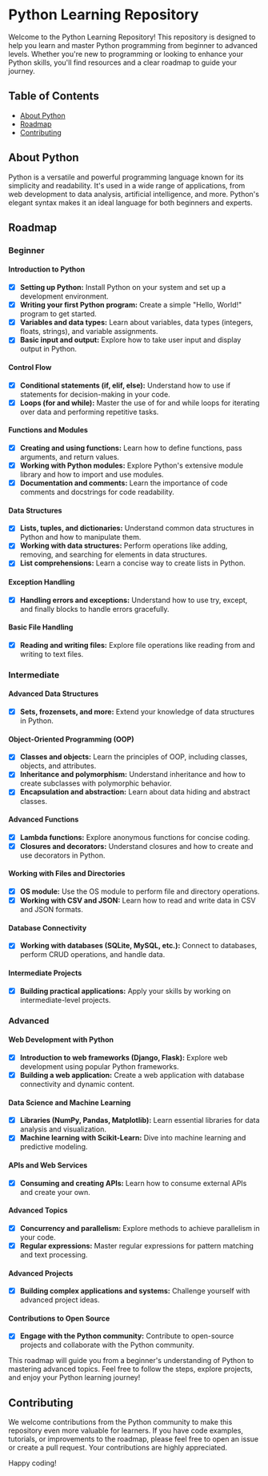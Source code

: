 # Python Learning Repository

Welcome to the Python Learning Repository! This repository is designed to help you learn and master Python programming from beginner to advanced levels. Whether you're new to programming or looking to enhance your Python skills, you'll find resources and a clear roadmap to guide your journey.

## Table of Contents

- [About Python](#about-python)
- [Roadmap](#roadmap)
- [Contributing](#contributing)

## About Python

Python is a versatile and powerful programming language known for its simplicity and readability. It's used in a wide range of applications, from web development to data analysis, artificial intelligence, and more. Python's elegant syntax makes it an ideal language for both beginners and experts.

## Roadmap

### Beginner

#### Introduction to Python
- [x] **Setting up Python:** Install Python on your system and set up a development environment.
- [x] **Writing your first Python program:** Create a simple "Hello, World!" program to get started.
- [x] **Variables and data types:** Learn about variables, data types (integers, floats, strings), and variable assignments.
- [x] **Basic input and output:** Explore how to take user input and display output in Python.

#### Control Flow
- [x] **Conditional statements (if, elif, else):** Understand how to use if statements for decision-making in your code.
- [x] **Loops (for and while):** Master the use of for and while loops for iterating over data and performing repetitive tasks.

#### Functions and Modules
- [x] **Creating and using functions:** Learn how to define functions, pass arguments, and return values.
- [x] **Working with Python modules:** Explore Python's extensive module library and how to import and use modules.
- [x] **Documentation and comments:** Learn the importance of code comments and docstrings for code readability.

#### Data Structures
- [x] **Lists, tuples, and dictionaries:** Understand common data structures in Python and how to manipulate them.
- [x] **Working with data structures:** Perform operations like adding, removing, and searching for elements in data structures.
- [x] **List comprehensions:** Learn a concise way to create lists in Python.

#### Exception Handling
- [x] **Handling errors and exceptions:** Understand how to use try, except, and finally blocks to handle errors gracefully.

#### Basic File Handling
- [x] **Reading and writing files:** Explore file operations like reading from and writing to text files.

### Intermediate

#### Advanced Data Structures
- [x] **Sets, frozensets, and more:** Extend your knowledge of data structures in Python.

#### Object-Oriented Programming (OOP)
- [x] **Classes and objects:** Learn the principles of OOP, including classes, objects, and attributes.
- [x] **Inheritance and polymorphism:** Understand inheritance and how to create subclasses with polymorphic behavior.
- [x] **Encapsulation and abstraction:** Learn about data hiding and abstract classes.

#### Advanced Functions
- [x] **Lambda functions:** Explore anonymous functions for concise coding.
- [x] **Closures and decorators:** Understand closures and how to create and use decorators in Python.

#### Working with Files and Directories
- [x] **OS module:** Use the OS module to perform file and directory operations.
- [x] **Working with CSV and JSON:** Learn how to read and write data in CSV and JSON formats.

#### Database Connectivity
- [x] **Working with databases (SQLite, MySQL, etc.):** Connect to databases, perform CRUD operations, and handle data.

#### Intermediate Projects
- [x] **Building practical applications:** Apply your skills by working on intermediate-level projects.

### Advanced

#### Web Development with Python
- [x] **Introduction to web frameworks (Django, Flask):** Explore web development using popular Python frameworks.
- [x] **Building a web application:** Create a web application with database connectivity and dynamic content.

#### Data Science and Machine Learning
- [x] **Libraries (NumPy, Pandas, Matplotlib):** Learn essential libraries for data analysis and visualization.
- [x] **Machine learning with Scikit-Learn:** Dive into machine learning and predictive modeling.

#### APIs and Web Services
- [x] **Consuming and creating APIs:** Learn how to consume external APIs and create your own.

#### Advanced Topics
- [x] **Concurrency and parallelism:** Explore methods to achieve parallelism in your code.
- [x] **Regular expressions:** Master regular expressions for pattern matching and text processing.

#### Advanced Projects
- [x] **Building complex applications and systems:** Challenge yourself with advanced project ideas.

#### Contributions to Open Source
- [x] **Engage with the Python community:** Contribute to open-source projects and collaborate with the Python community.

This roadmap will guide you from a beginner's understanding of Python to mastering advanced topics. Feel free to follow the steps, explore projects, and enjoy your Python learning journey!

## Contributing

We welcome contributions from the Python community to make this repository even more valuable for learners. If you have code examples, tutorials, or improvements to the roadmap, please feel free to open an issue or create a pull request. Your contributions are highly appreciated.

Happy coding!
